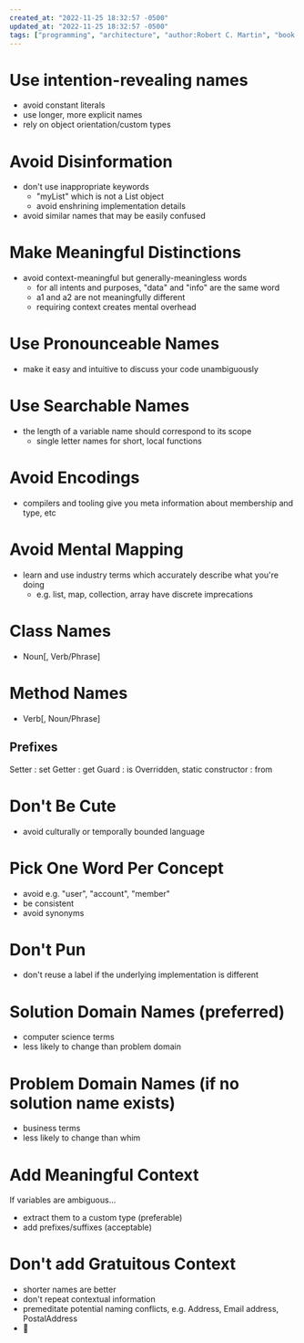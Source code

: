 ```yaml
---
created_at: "2022-11-25 18:32:57 -0500"
updated_at: "2022-11-25 18:32:57 -0500"
tags: ["programming", "architecture", "author:Robert C. Martin", "book:Clean Code"]
---
```

 # Use intention-revealing names

- avoid constant literals
- use longer, more explicit names
- rely on object orientation/custom types

# Avoid Disinformation

- don't use inappropriate keywords
  - "myList" which is not a List object
  - avoid enshrining implementation details
- avoid similar names that may be easily confused

# Make Meaningful Distinctions

- avoid context-meaningful but generally-meaningless words
  - for all intents and purposes, "data" and "info" are the same word
  - a1 and a2 are not meaningfully different
  - requiring context creates mental overhead 

# Use Pronounceable Names

- make it easy and intuitive to discuss your code unambiguously

# Use Searchable Names

- the length of a variable name should correspond to its scope
  - single letter names for short, local functions

# Avoid Encodings 

- compilers and tooling give you meta information about membership and type, etc

# Avoid Mental Mapping

- learn and use industry terms which accurately describe what you're doing
  - e.g. list, map, collection, array have discrete imprecations

# Class Names

- Noun[, Verb/Phrase]

# Method Names

- Verb[, Noun/Phrase]

## Prefixes

Setter
  : set
Getter
  : get
Guard
  : is
Overridden, static constructor
  : from

# Don't Be Cute

- avoid culturally or temporally bounded language

# Pick One Word Per Concept

- avoid e.g. "user", "account", "member"
- be consistent 
- avoid synonyms

# Don't Pun

- don't reuse a label if the underlying implementation is different

# Solution Domain Names (preferred)
  - computer science terms
  - less likely to change than problem domain

# Problem Domain Names (if no solution name exists)
  - business terms 
  - less likely to change than whim

# Add Meaningful Context

If variables are ambiguous...
- extract them to a custom type (preferable)
- add prefixes/suffixes (acceptable)

# Don't add Gratuitous Context 

- shorter names are better
- don't repeat contextual information
- premeditate potential naming conflicts, e.g. Address, Email address, PostalAddress
- 